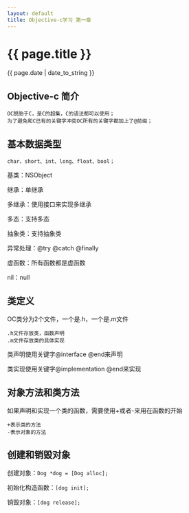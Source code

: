 ```yaml
---
layout: default
title: Objective-c学习 第一章
---
```

# {{ page.title }}
{{ page.date | date_to_string }}

## Objective-c 简介

    OC脱胎于C，是C的超集，C的语法都可以使用；
    为了避免和C已有的关键字冲突OC所有的关键字都加上了@前缀；

## 基本数据类型

	char、short、int、long、float、bool；

基类：NSObject

继承：单继承

多继承：使用接口来实现多继承

多态：支持多态

抽象类：支持抽象类

异常处理：@try @catch @finally

虚函数：所有函数都是虚函数

nil：null

## 类定义

OC类分为2个文件，一个是.h，一个是.m文件

    .h文件存放类，函数声明
    .m文件存放类的具体实现

类声明使用关键字@interface @end来声明

类实现使用关键字@implementation @end来实现

## 对象方法和类方法

如果声明和实现一个类的函数，需要使用+或者-来用在函数的开始

    +表示类的方法
    -表示对象的方法

## 创建和销毁对象

创建对象：`Dog *dog = [Dog alloc];`

初始化构造函数：`[dog init];`

销毁对象：`[dog release];`
